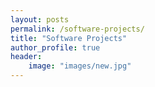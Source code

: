```yaml
---
layout: posts
permalink: /software-projects/
title: "Software Projects"
author_profile: true
header:
    image: "images/new.jpg"
---
```

